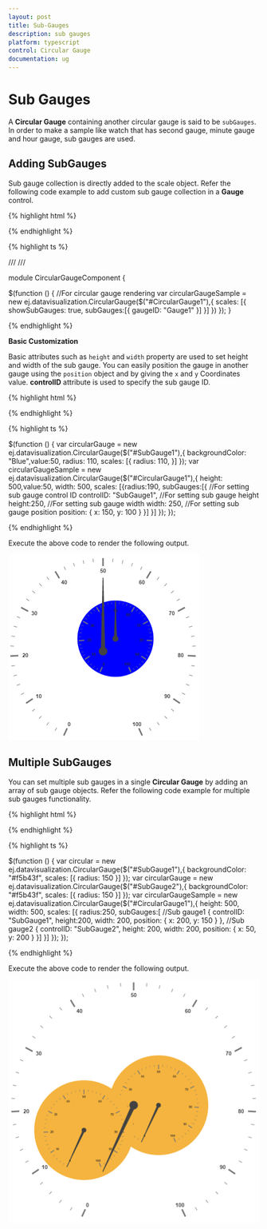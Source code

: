 ```yaml
---
layout: post
title: Sub-Gauges
description: sub gauges
platform: typescript
control: Circular Gauge
documentation: ug
---
```


# Sub Gauges

A **Circular Gauge** containing another circular gauge is said to be `subGauges`. In order to make a sample like watch that has second gauge, minute gauge and hour gauge, sub gauges are used.

## Adding SubGauges

Sub gauge collection is directly added to the scale object. Refer the following code example to add custom sub gauge collection in a **Gauge** control.

{% highlight html %}

<div id="CircularGauge1"></div>

{% endhighlight %}


{% highlight ts %}


/// <reference path="tsfiles/jquery.d.ts" />
/// <reference path="tsfiles/ej.web.all.d.ts" />

module CircularGaugeComponent {

 $(function () {
        //For circular gauge rendering
            var circularGaugeSample = new ej.datavisualization.CircularGauge($("#CircularGauge1"),{
            scales: [{ showSubGauges: true,
                subGauges:[{
                    gaugeID: "Gauge1"
                }]
    }]
    })
    });
}

{% endhighlight %}

**Basic Customization**

Basic attributes such as `height` and `width` property are used to set height and width of the sub gauge. You can easily position the gauge in another gauge using the `position` object and by giving the `x` and `y` Coordinates value. **controlID** attribute is used to specify the sub gauge ID.



{% highlight html %}

<div id=" SubGauge1"></div>
<div id="CircularGauge1"> </div>

{% endhighlight %}

{% highlight ts %}

 $(function () {
           var circularGauge = new ej.datavisualization.CircularGauge($("#SubGauge1"),{
            backgroundColor: "Blue",value:50, radius: 110,
            scales: [{
                radius: 110,
            }]
        });
           var circularGaugeSample = new ej.datavisualization.CircularGauge($("#CircularGauge1"),{
            height: 500,value:50, width: 500,
            scales: [{radius:190,
                subGauges:[{
                    //For setting sub gauge control ID
                    controlID: "SubGauge1",
                    //For setting sub gauge height
                    height:250,
                    //For setting sub gauge width
                    width: 250,
                    //For setting sub gauge position
                    position: { x: 150, y: 100 }
                }]
            }]
        });    });


{% endhighlight %}



Execute the above code to render the following output.

![](Sub-Gauges_images/Sub-Gauges_img1.png)

## Multiple SubGauges

You can set multiple sub gauges in a single **Circular Gauge** by adding an array of sub gauge objects. Refer the following code example for multiple sub gauges functionality.


{% highlight html %}

<div id="CircularGauge1"></div>
<div id=" SubGauge1"> </div>
<div id=" SubGauge2"> </div>

{% endhighlight %}


{% highlight ts %}

 $(function () {
         var circular = new ej.datavisualization.CircularGauge($("#SubGauge1"),{
            backgroundColor: "#f5b43f",
            scales: [{
                radius: 150
            }]
        });
         var circularGauge = new ej.datavisualization.CircularGauge($("#SubGauge2"),{
            backgroundColor: "#f5b43f",
            scales: [{
                radius: 150
            }]
        });
          var circularGaugeSample = new ej.datavisualization.CircularGauge($("#CircularGauge1"),{
            height: 500,
            width: 500,
            scales: [{
                radius:250,
                subGauges:[
                //Sub gauge1
                {
                    controlID: "SubGauge1",
                    height:200,
                    width: 200,
                    position: { x: 200, y: 150 }
                },
                //Sub gauge2
                {
                    controlID: "SubGauge2",
                    height: 200,
                    width: 200,
                    position: { x: 50, y: 200 }
                }]
            }]
        });    });


{% endhighlight %}



Execute the above code to render the following output.

![](Sub-Gauges_images/Sub-Gauges_img2.png)

